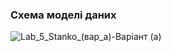 ### Схема моделі даних
![Lab_5_Stanko_(вар_а)-Варіант (а)](https://user-images.githubusercontent.com/112476246/195533710-5153a180-29da-4167-a66c-cc3397aec0c9.jpg)
